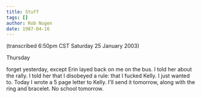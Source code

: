 ```yaml
---
title: Stuff
tags: []
author: Rob Nugen
date: 1987-04-16
---
```


<p class=note>(transcribed 6:50pm CST Saturday 25 January 2003)</p>

<p class=date>Thursday</p>

<p>forget yesterday, except Erin layed back on me on the bus.  I told
her about the rally.  I told her that I disobeyed a rule: that I
fucked Kelly.  I just wanted to.  Today I wrote a 5 page letter to
Kelly.  I'll send it tomorrow, along with the ring and bracelet.  No
school tomorrow.</p>
